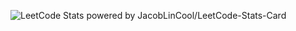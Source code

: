![LeetCode Stats](https://leetcard.jacoblin.cool/jouae?theme=nord&font=ABeeZee)
powered by JacobLinCool/LeetCode-Stats-Card
